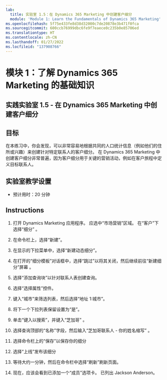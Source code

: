 ```yaml
---
lab:
  title: 实验室 1.5：在 Dynamics 365 Marketing 中创建客户细分
  module: 'Module 1: Learn the Fundamentals of Dynamics 365 Marketing'
ms.openlocfilehash: 5f75e433fe8d38d32000c7de20878e3b471f0fca
ms.sourcegitcommit: 600ccb76999dbc6fe9f7eaece0c235b0e85706ed
ms.translationtype: HT
ms.contentlocale: zh-CN
ms.lasthandoff: 01/27/2022
ms.locfileid: "137908766"
---
```

<a name="module-1-learn-the-fundamentals-of-dynamics-365-marketing"></a>模块 1：了解 Dynamics 365 Marketing 的基础知识
========================

## <a name="practice-lab-15---create-a-segment-in-dynamics-365-marketing"></a>实践实验室 1.5 - 在 Dynamics 365 Marketing 中创建客户细分

## <a name="objectives"></a>目标

在本练习中，你会发现，可以非常容易地根据共同的人口统计信息（例如他们的住所或兴趣）来创建针对特定联系人的客户细分。 在 Dynamics 365 Marketing 中创建客户细分非常普遍，因为客户细分用于关键的营销活动，例如在客户旅程中定义目标联系人。

## <a name="lab-setup"></a>实验室教学设置

  - 预计用时：20 分钟

## <a name="instructions"></a>Instructions


1. 打开 Dynamics Marketing 应用程序。 应选中“市场营销”区域。 在“客户”下选择“细分” 。

2. 在命令栏上，选择“新建”。

3. 在显示的下拉菜单中，选择“新建动态细分”。

4. 在打开的“细分模板”对话框中，选择“跳过”以将其关闭，然后继续前往“新建细分”屏幕  。

5. 选择“添加查询块”以针对联系人表创建查询。 

6. 选择“选择属性”控件。

7. 键入“城市”来筛选列表，然后选择“地址 1:城市”。

8. 将下一个下拉列表保留设置为“是”。 

9. 单击“键入以搜索”，并键入“芝加哥” 。

10. 选择查询顶部的“名称”字段，然后输入“芝加哥联系人 - 你的姓名缩写” 。

11. 选择命令栏上的“保存”以保存你的细分

12. 选择“上线”发布该细分 

13. 等待大约一分钟，然后在命令栏中选择“刷新”刷新页面。 

14. 现在，应该会看到已添加一个“成员”选项卡。 已列出 Jackson Anderson。
